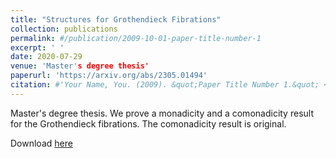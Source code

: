 ```yaml
---
title: "Structures for Grothendieck Fibrations"
collection: publications
permalink: #/publication/2009-10-01-paper-title-number-1
excerpt: ' '
date: 2020-07-29
venue: 'Master's degree thesis'
paperurl: 'https://arxiv.org/abs/2305.01494'
citation: #'Your Name, You. (2009). &quot;Paper Title Number 1.&quot; <i>Journal 1</i>. 1(1).'
---
```

Master's degree thesis. We prove a monadicity and a comonadicity result for the Grothendieck fibrations. The comonadicity result is original.

Download [here](https://github.com/lucamesiti/lucamesiti.github.io/blob/4553d5f540e6d8ed425118238f6ef427793d6ef6/files/MastersThesis.pdf)
